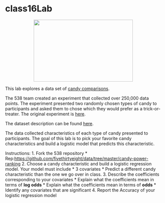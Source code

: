 # class16Lab

<p align="center">
  <img width="320" height="200" src="https://github.com/mhc-stat340-f2019-sec02/class16Lab/blob/master/featured.png">
</p>

This lab explores a data set of [candy comparisons](https://fivethirtyeight.com/features/the-ultimate-halloween-candy-power-ranking/).

The 538 team created an experiment that collected over 250,000 data points.
The experiment presented two randomly chosen types of candy to participants and asked them to chose which they would prefer as a trick-or-treater.
The original experiment is [here](http://walthickey.com/2017/10/18/whats-the-best-halloween-candy/).

The dataset description can be found [here](https://github.com/fivethirtyeight/data/tree/master/candy-power-ranking).

The data collected characteristics of each type of candy presented to participants.
The goal of this lab is to pick your favorite candy characteristics and build a logistic model that predicts this characteristic.

Instructions:
	1. Fork the 538 repository
	    * Rep:https://github.com/fivethirtyeight/data/tree/master/candy-power-ranking
    2. Choose a candy characteristic and build a logistic regression model. Your model must include
	    * 3 covariates
		* Predict a different candy characteristic than the one we go over in class.
	3. Describe the coefficients corresponding to your covariates
		* Explain what the coefficients mean in terms of **log odds** 
		* Explain what the coefficients mean in terms of **odds**
		* Identify any covariates that are significant
	4. Report the Accuracy of your logistic regression model
